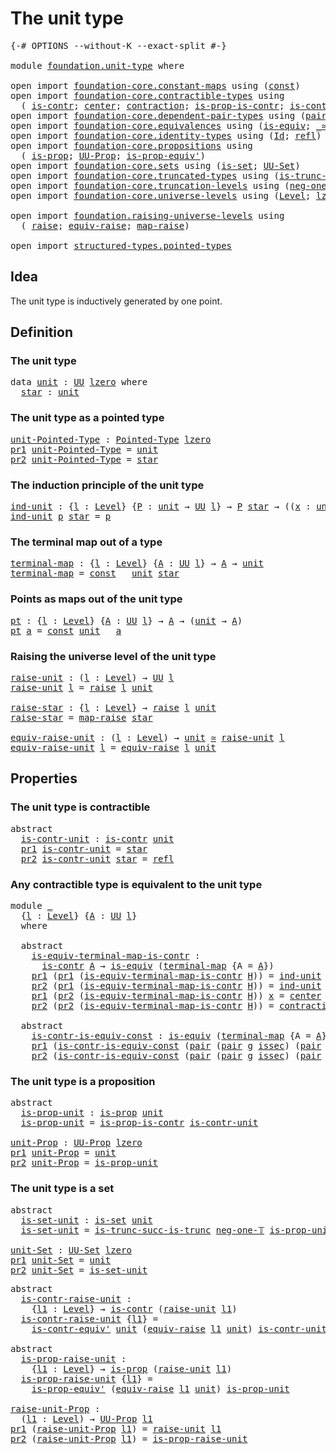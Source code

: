 # The unit type

<pre class="Agda"><a id="26" class="Symbol">{-#</a> <a id="30" class="Keyword">OPTIONS</a> <a id="38" class="Pragma">--without-K</a> <a id="50" class="Pragma">--exact-split</a> <a id="64" class="Symbol">#-}</a>

<a id="69" class="Keyword">module</a> <a id="76" href="foundation.unit-type.html" class="Module">foundation.unit-type</a> <a id="97" class="Keyword">where</a>

<a id="104" class="Keyword">open</a> <a id="109" class="Keyword">import</a> <a id="116" href="foundation-core.constant-maps.html" class="Module">foundation-core.constant-maps</a> <a id="146" class="Keyword">using</a> <a id="152" class="Symbol">(</a><a id="153" href="foundation-core.constant-maps.html#203" class="Function">const</a><a id="158" class="Symbol">)</a>
<a id="160" class="Keyword">open</a> <a id="165" class="Keyword">import</a> <a id="172" href="foundation-core.contractible-types.html" class="Module">foundation-core.contractible-types</a> <a id="207" class="Keyword">using</a>
  <a id="215" class="Symbol">(</a> <a id="217" href="foundation-core.contractible-types.html#993" class="Function">is-contr</a><a id="225" class="Symbol">;</a> <a id="227" href="foundation-core.contractible-types.html#1085" class="Function">center</a><a id="233" class="Symbol">;</a> <a id="235" href="foundation-core.contractible-types.html#1425" class="Function">contraction</a><a id="246" class="Symbol">;</a> <a id="248" href="foundation-core.contractible-types.html#6607" class="Function">is-prop-is-contr</a><a id="264" class="Symbol">;</a> <a id="266" href="foundation-core.contractible-types.html#3800" class="Function">is-contr-equiv&#39;</a><a id="281" class="Symbol">)</a>
<a id="283" class="Keyword">open</a> <a id="288" class="Keyword">import</a> <a id="295" href="foundation-core.dependent-pair-types.html" class="Module">foundation-core.dependent-pair-types</a> <a id="332" class="Keyword">using</a> <a id="338" class="Symbol">(</a><a id="339" href="foundation-core.dependent-pair-types.html#575" class="InductiveConstructor">pair</a><a id="343" class="Symbol">;</a> <a id="345" href="foundation-core.dependent-pair-types.html#592" class="Field">pr1</a><a id="348" class="Symbol">;</a> <a id="350" href="foundation-core.dependent-pair-types.html#604" class="Field">pr2</a><a id="353" class="Symbol">)</a>
<a id="355" class="Keyword">open</a> <a id="360" class="Keyword">import</a> <a id="367" href="foundation-core.equivalences.html" class="Module">foundation-core.equivalences</a> <a id="396" class="Keyword">using</a> <a id="402" class="Symbol">(</a><a id="403" href="foundation-core.equivalences.html#1543" class="Function">is-equiv</a><a id="411" class="Symbol">;</a> <a id="413" href="foundation-core.equivalences.html#1608" class="Function Operator">_≃_</a><a id="416" class="Symbol">)</a>
<a id="418" class="Keyword">open</a> <a id="423" class="Keyword">import</a> <a id="430" href="foundation-core.identity-types.html" class="Module">foundation-core.identity-types</a> <a id="461" class="Keyword">using</a> <a id="467" class="Symbol">(</a><a id="468" href="foundation-core.identity-types.html#1754" class="Datatype">Id</a><a id="470" class="Symbol">;</a> <a id="472" href="foundation-core.identity-types.html#1807" class="InductiveConstructor">refl</a><a id="476" class="Symbol">)</a>
<a id="478" class="Keyword">open</a> <a id="483" class="Keyword">import</a> <a id="490" href="foundation-core.propositions.html" class="Module">foundation-core.propositions</a> <a id="519" class="Keyword">using</a>
  <a id="527" class="Symbol">(</a> <a id="529" href="foundation-core.propositions.html#1296" class="Function">is-prop</a><a id="536" class="Symbol">;</a> <a id="538" href="foundation-core.propositions.html#1380" class="Function">UU-Prop</a><a id="545" class="Symbol">;</a> <a id="547" href="foundation-core.propositions.html#4871" class="Function">is-prop-equiv&#39;</a><a id="561" class="Symbol">)</a>
<a id="563" class="Keyword">open</a> <a id="568" class="Keyword">import</a> <a id="575" href="foundation-core.sets.html" class="Module">foundation-core.sets</a> <a id="596" class="Keyword">using</a> <a id="602" class="Symbol">(</a><a id="603" href="foundation-core.sets.html#1100" class="Function">is-set</a><a id="609" class="Symbol">;</a> <a id="611" href="foundation-core.sets.html#1177" class="Function">UU-Set</a><a id="617" class="Symbol">)</a>
<a id="619" class="Keyword">open</a> <a id="624" class="Keyword">import</a> <a id="631" href="foundation-core.truncated-types.html" class="Module">foundation-core.truncated-types</a> <a id="663" class="Keyword">using</a> <a id="669" class="Symbol">(</a><a id="670" href="foundation-core.truncated-types.html#2375" class="Function">is-trunc-succ-is-trunc</a><a id="692" class="Symbol">)</a>
<a id="694" class="Keyword">open</a> <a id="699" class="Keyword">import</a> <a id="706" href="foundation-core.truncation-levels.html" class="Module">foundation-core.truncation-levels</a> <a id="740" class="Keyword">using</a> <a id="746" class="Symbol">(</a><a id="747" href="foundation-core.truncation-levels.html#435" class="Function">neg-one-𝕋</a><a id="756" class="Symbol">)</a>
<a id="758" class="Keyword">open</a> <a id="763" class="Keyword">import</a> <a id="770" href="foundation-core.universe-levels.html" class="Module">foundation-core.universe-levels</a> <a id="802" class="Keyword">using</a> <a id="808" class="Symbol">(</a><a id="809" href="Agda.Primitive.html#597" class="Postulate">Level</a><a id="814" class="Symbol">;</a> <a id="816" href="Agda.Primitive.html#764" class="Primitive">lzero</a><a id="821" class="Symbol">;</a> <a id="823" href="foundation-core.universe-levels.html#222" class="Primitive">UU</a><a id="825" class="Symbol">)</a>

<a id="828" class="Keyword">open</a> <a id="833" class="Keyword">import</a> <a id="840" href="foundation.raising-universe-levels.html" class="Module">foundation.raising-universe-levels</a> <a id="875" class="Keyword">using</a>
  <a id="883" class="Symbol">(</a> <a id="885" href="foundation.raising-universe-levels.html#964" class="Datatype">raise</a><a id="890" class="Symbol">;</a> <a id="892" href="foundation.raising-universe-levels.html#1541" class="Function">equiv-raise</a><a id="903" class="Symbol">;</a> <a id="905" href="foundation.raising-universe-levels.html#1029" class="InductiveConstructor">map-raise</a><a id="914" class="Symbol">)</a>

<a id="917" class="Keyword">open</a> <a id="922" class="Keyword">import</a> <a id="929" href="structured-types.pointed-types.html" class="Module">structured-types.pointed-types</a>
</pre>
## Idea

The unit type is inductively generated by one point.

## Definition

### The unit type

<pre class="Agda"><a id="1070" class="Keyword">data</a> <a id="unit"></a><a id="1075" href="foundation.unit-type.html#1075" class="Datatype">unit</a> <a id="1080" class="Symbol">:</a> <a id="1082" href="foundation-core.universe-levels.html#222" class="Primitive">UU</a> <a id="1085" href="Agda.Primitive.html#764" class="Primitive">lzero</a> <a id="1091" class="Keyword">where</a>
  <a id="unit.star"></a><a id="1099" href="foundation.unit-type.html#1099" class="InductiveConstructor">star</a> <a id="1104" class="Symbol">:</a> <a id="1106" href="foundation.unit-type.html#1075" class="Datatype">unit</a>
</pre>
### The unit type as a pointed type

<pre class="Agda"><a id="unit-Pointed-Type"></a><a id="1161" href="foundation.unit-type.html#1161" class="Function">unit-Pointed-Type</a> <a id="1179" class="Symbol">:</a> <a id="1181" href="structured-types.pointed-types.html#383" class="Function">Pointed-Type</a> <a id="1194" href="Agda.Primitive.html#764" class="Primitive">lzero</a>
<a id="1200" href="foundation-core.dependent-pair-types.html#592" class="Field">pr1</a> <a id="1204" href="foundation.unit-type.html#1161" class="Function">unit-Pointed-Type</a> <a id="1222" class="Symbol">=</a> <a id="1224" href="foundation.unit-type.html#1075" class="Datatype">unit</a>
<a id="1229" href="foundation-core.dependent-pair-types.html#604" class="Field">pr2</a> <a id="1233" href="foundation.unit-type.html#1161" class="Function">unit-Pointed-Type</a> <a id="1251" class="Symbol">=</a> <a id="1253" href="foundation.unit-type.html#1099" class="InductiveConstructor">star</a>
</pre>
### The induction principle of the unit type

<pre class="Agda"><a id="ind-unit"></a><a id="1313" href="foundation.unit-type.html#1313" class="Function">ind-unit</a> <a id="1322" class="Symbol">:</a> <a id="1324" class="Symbol">{</a><a id="1325" href="foundation.unit-type.html#1325" class="Bound">l</a> <a id="1327" class="Symbol">:</a> <a id="1329" href="Agda.Primitive.html#597" class="Postulate">Level</a><a id="1334" class="Symbol">}</a> <a id="1336" class="Symbol">{</a><a id="1337" href="foundation.unit-type.html#1337" class="Bound">P</a> <a id="1339" class="Symbol">:</a> <a id="1341" href="foundation.unit-type.html#1075" class="Datatype">unit</a> <a id="1346" class="Symbol">→</a> <a id="1348" href="foundation-core.universe-levels.html#222" class="Primitive">UU</a> <a id="1351" href="foundation.unit-type.html#1325" class="Bound">l</a><a id="1352" class="Symbol">}</a> <a id="1354" class="Symbol">→</a> <a id="1356" href="foundation.unit-type.html#1337" class="Bound">P</a> <a id="1358" href="foundation.unit-type.html#1099" class="InductiveConstructor">star</a> <a id="1363" class="Symbol">→</a> <a id="1365" class="Symbol">((</a><a id="1367" href="foundation.unit-type.html#1367" class="Bound">x</a> <a id="1369" class="Symbol">:</a> <a id="1371" href="foundation.unit-type.html#1075" class="Datatype">unit</a><a id="1375" class="Symbol">)</a> <a id="1377" class="Symbol">→</a> <a id="1379" href="foundation.unit-type.html#1337" class="Bound">P</a> <a id="1381" href="foundation.unit-type.html#1367" class="Bound">x</a><a id="1382" class="Symbol">)</a>
<a id="1384" href="foundation.unit-type.html#1313" class="Function">ind-unit</a> <a id="1393" href="foundation.unit-type.html#1393" class="Bound">p</a> <a id="1395" href="foundation.unit-type.html#1099" class="InductiveConstructor">star</a> <a id="1400" class="Symbol">=</a> <a id="1402" href="foundation.unit-type.html#1393" class="Bound">p</a>
</pre>
### The terminal map out of a type

<pre class="Agda"><a id="terminal-map"></a><a id="1453" href="foundation.unit-type.html#1453" class="Function">terminal-map</a> <a id="1466" class="Symbol">:</a> <a id="1468" class="Symbol">{</a><a id="1469" href="foundation.unit-type.html#1469" class="Bound">l</a> <a id="1471" class="Symbol">:</a> <a id="1473" href="Agda.Primitive.html#597" class="Postulate">Level</a><a id="1478" class="Symbol">}</a> <a id="1480" class="Symbol">{</a><a id="1481" href="foundation.unit-type.html#1481" class="Bound">A</a> <a id="1483" class="Symbol">:</a> <a id="1485" href="foundation-core.universe-levels.html#222" class="Primitive">UU</a> <a id="1488" href="foundation.unit-type.html#1469" class="Bound">l</a><a id="1489" class="Symbol">}</a> <a id="1491" class="Symbol">→</a> <a id="1493" href="foundation.unit-type.html#1481" class="Bound">A</a> <a id="1495" class="Symbol">→</a> <a id="1497" href="foundation.unit-type.html#1075" class="Datatype">unit</a>
<a id="1502" href="foundation.unit-type.html#1453" class="Function">terminal-map</a> <a id="1515" class="Symbol">=</a> <a id="1517" href="foundation-core.constant-maps.html#203" class="Function">const</a> <a id="1523" class="Symbol">_</a> <a id="1525" href="foundation.unit-type.html#1075" class="Datatype">unit</a> <a id="1530" href="foundation.unit-type.html#1099" class="InductiveConstructor">star</a>
</pre>
### Points as maps out of the unit type

<pre class="Agda"><a id="pt"></a><a id="1589" href="foundation.unit-type.html#1589" class="Function">pt</a> <a id="1592" class="Symbol">:</a> <a id="1594" class="Symbol">{</a><a id="1595" href="foundation.unit-type.html#1595" class="Bound">l</a> <a id="1597" class="Symbol">:</a> <a id="1599" href="Agda.Primitive.html#597" class="Postulate">Level</a><a id="1604" class="Symbol">}</a> <a id="1606" class="Symbol">{</a><a id="1607" href="foundation.unit-type.html#1607" class="Bound">A</a> <a id="1609" class="Symbol">:</a> <a id="1611" href="foundation-core.universe-levels.html#222" class="Primitive">UU</a> <a id="1614" href="foundation.unit-type.html#1595" class="Bound">l</a><a id="1615" class="Symbol">}</a> <a id="1617" class="Symbol">→</a> <a id="1619" href="foundation.unit-type.html#1607" class="Bound">A</a> <a id="1621" class="Symbol">→</a> <a id="1623" class="Symbol">(</a><a id="1624" href="foundation.unit-type.html#1075" class="Datatype">unit</a> <a id="1629" class="Symbol">→</a> <a id="1631" href="foundation.unit-type.html#1607" class="Bound">A</a><a id="1632" class="Symbol">)</a>
<a id="1634" href="foundation.unit-type.html#1589" class="Function">pt</a> <a id="1637" href="foundation.unit-type.html#1637" class="Bound">a</a> <a id="1639" class="Symbol">=</a> <a id="1641" href="foundation-core.constant-maps.html#203" class="Function">const</a> <a id="1647" href="foundation.unit-type.html#1075" class="Datatype">unit</a> <a id="1652" class="Symbol">_</a> <a id="1654" href="foundation.unit-type.html#1637" class="Bound">a</a>
</pre>
### Raising the universe level of the unit type

<pre class="Agda"><a id="raise-unit"></a><a id="1718" href="foundation.unit-type.html#1718" class="Function">raise-unit</a> <a id="1729" class="Symbol">:</a> <a id="1731" class="Symbol">(</a><a id="1732" href="foundation.unit-type.html#1732" class="Bound">l</a> <a id="1734" class="Symbol">:</a> <a id="1736" href="Agda.Primitive.html#597" class="Postulate">Level</a><a id="1741" class="Symbol">)</a> <a id="1743" class="Symbol">→</a> <a id="1745" href="foundation-core.universe-levels.html#222" class="Primitive">UU</a> <a id="1748" href="foundation.unit-type.html#1732" class="Bound">l</a>
<a id="1750" href="foundation.unit-type.html#1718" class="Function">raise-unit</a> <a id="1761" href="foundation.unit-type.html#1761" class="Bound">l</a> <a id="1763" class="Symbol">=</a> <a id="1765" href="foundation.raising-universe-levels.html#964" class="Datatype">raise</a> <a id="1771" href="foundation.unit-type.html#1761" class="Bound">l</a> <a id="1773" href="foundation.unit-type.html#1075" class="Datatype">unit</a>

<a id="raise-star"></a><a id="1779" href="foundation.unit-type.html#1779" class="Function">raise-star</a> <a id="1790" class="Symbol">:</a> <a id="1792" class="Symbol">{</a><a id="1793" href="foundation.unit-type.html#1793" class="Bound">l</a> <a id="1795" class="Symbol">:</a> <a id="1797" href="Agda.Primitive.html#597" class="Postulate">Level</a><a id="1802" class="Symbol">}</a> <a id="1804" class="Symbol">→</a> <a id="1806" href="foundation.raising-universe-levels.html#964" class="Datatype">raise</a> <a id="1812" href="foundation.unit-type.html#1793" class="Bound">l</a> <a id="1814" href="foundation.unit-type.html#1075" class="Datatype">unit</a>
<a id="1819" href="foundation.unit-type.html#1779" class="Function">raise-star</a> <a id="1830" class="Symbol">=</a> <a id="1832" href="foundation.raising-universe-levels.html#1029" class="InductiveConstructor">map-raise</a> <a id="1842" href="foundation.unit-type.html#1099" class="InductiveConstructor">star</a>

<a id="equiv-raise-unit"></a><a id="1848" href="foundation.unit-type.html#1848" class="Function">equiv-raise-unit</a> <a id="1865" class="Symbol">:</a> <a id="1867" class="Symbol">(</a><a id="1868" href="foundation.unit-type.html#1868" class="Bound">l</a> <a id="1870" class="Symbol">:</a> <a id="1872" href="Agda.Primitive.html#597" class="Postulate">Level</a><a id="1877" class="Symbol">)</a> <a id="1879" class="Symbol">→</a> <a id="1881" href="foundation.unit-type.html#1075" class="Datatype">unit</a> <a id="1886" href="foundation-core.equivalences.html#1608" class="Function Operator">≃</a> <a id="1888" href="foundation.unit-type.html#1718" class="Function">raise-unit</a> <a id="1899" href="foundation.unit-type.html#1868" class="Bound">l</a>
<a id="1901" href="foundation.unit-type.html#1848" class="Function">equiv-raise-unit</a> <a id="1918" href="foundation.unit-type.html#1918" class="Bound">l</a> <a id="1920" class="Symbol">=</a> <a id="1922" href="foundation.raising-universe-levels.html#1541" class="Function">equiv-raise</a> <a id="1934" href="foundation.unit-type.html#1918" class="Bound">l</a> <a id="1936" href="foundation.unit-type.html#1075" class="Datatype">unit</a>
</pre>
## Properties

### The unit type is contractible

<pre class="Agda"><a id="2004" class="Keyword">abstract</a>
  <a id="is-contr-unit"></a><a id="2015" href="foundation.unit-type.html#2015" class="Function">is-contr-unit</a> <a id="2029" class="Symbol">:</a> <a id="2031" href="foundation-core.contractible-types.html#993" class="Function">is-contr</a> <a id="2040" href="foundation.unit-type.html#1075" class="Datatype">unit</a>
  <a id="2047" href="foundation-core.dependent-pair-types.html#592" class="Field">pr1</a> <a id="2051" href="foundation.unit-type.html#2015" class="Function">is-contr-unit</a> <a id="2065" class="Symbol">=</a> <a id="2067" href="foundation.unit-type.html#1099" class="InductiveConstructor">star</a>
  <a id="2074" href="foundation-core.dependent-pair-types.html#604" class="Field">pr2</a> <a id="2078" href="foundation.unit-type.html#2015" class="Function">is-contr-unit</a> <a id="2092" href="foundation.unit-type.html#1099" class="InductiveConstructor">star</a> <a id="2097" class="Symbol">=</a> <a id="2099" href="foundation-core.identity-types.html#1807" class="InductiveConstructor">refl</a>
</pre>
### Any contractible type is equivalent to the unit type

<pre class="Agda"><a id="2175" class="Keyword">module</a> <a id="2182" href="foundation.unit-type.html#2182" class="Module">_</a>
  <a id="2186" class="Symbol">{</a><a id="2187" href="foundation.unit-type.html#2187" class="Bound">l</a> <a id="2189" class="Symbol">:</a> <a id="2191" href="Agda.Primitive.html#597" class="Postulate">Level</a><a id="2196" class="Symbol">}</a> <a id="2198" class="Symbol">{</a><a id="2199" href="foundation.unit-type.html#2199" class="Bound">A</a> <a id="2201" class="Symbol">:</a> <a id="2203" href="foundation-core.universe-levels.html#222" class="Primitive">UU</a> <a id="2206" href="foundation.unit-type.html#2187" class="Bound">l</a><a id="2207" class="Symbol">}</a>
  <a id="2211" class="Keyword">where</a>

  <a id="2220" class="Keyword">abstract</a>
    <a id="2233" href="foundation.unit-type.html#2233" class="Function">is-equiv-terminal-map-is-contr</a> <a id="2264" class="Symbol">:</a>
      <a id="2272" href="foundation-core.contractible-types.html#993" class="Function">is-contr</a> <a id="2281" href="foundation.unit-type.html#2199" class="Bound">A</a> <a id="2283" class="Symbol">→</a> <a id="2285" href="foundation-core.equivalences.html#1543" class="Function">is-equiv</a> <a id="2294" class="Symbol">(</a><a id="2295" href="foundation.unit-type.html#1453" class="Function">terminal-map</a> <a id="2308" class="Symbol">{</a><a id="2309" class="Argument">A</a> <a id="2311" class="Symbol">=</a> <a id="2313" href="foundation.unit-type.html#2199" class="Bound">A</a><a id="2314" class="Symbol">})</a>
    <a id="2321" href="foundation-core.dependent-pair-types.html#592" class="Field">pr1</a> <a id="2325" class="Symbol">(</a><a id="2326" href="foundation-core.dependent-pair-types.html#592" class="Field">pr1</a> <a id="2330" class="Symbol">(</a><a id="2331" href="foundation.unit-type.html#2233" class="Function">is-equiv-terminal-map-is-contr</a> <a id="2362" href="foundation.unit-type.html#2362" class="Bound">H</a><a id="2363" class="Symbol">))</a> <a id="2366" class="Symbol">=</a> <a id="2368" href="foundation.unit-type.html#1313" class="Function">ind-unit</a> <a id="2377" class="Symbol">(</a><a id="2378" href="foundation-core.contractible-types.html#1085" class="Function">center</a> <a id="2385" href="foundation.unit-type.html#2362" class="Bound">H</a><a id="2386" class="Symbol">)</a>
    <a id="2392" href="foundation-core.dependent-pair-types.html#604" class="Field">pr2</a> <a id="2396" class="Symbol">(</a><a id="2397" href="foundation-core.dependent-pair-types.html#592" class="Field">pr1</a> <a id="2401" class="Symbol">(</a><a id="2402" href="foundation.unit-type.html#2233" class="Function">is-equiv-terminal-map-is-contr</a> <a id="2433" href="foundation.unit-type.html#2433" class="Bound">H</a><a id="2434" class="Symbol">))</a> <a id="2437" class="Symbol">=</a> <a id="2439" href="foundation.unit-type.html#1313" class="Function">ind-unit</a> <a id="2448" href="foundation-core.identity-types.html#1807" class="InductiveConstructor">refl</a>
    <a id="2457" href="foundation-core.dependent-pair-types.html#592" class="Field">pr1</a> <a id="2461" class="Symbol">(</a><a id="2462" href="foundation-core.dependent-pair-types.html#604" class="Field">pr2</a> <a id="2466" class="Symbol">(</a><a id="2467" href="foundation.unit-type.html#2233" class="Function">is-equiv-terminal-map-is-contr</a> <a id="2498" href="foundation.unit-type.html#2498" class="Bound">H</a><a id="2499" class="Symbol">))</a> <a id="2502" href="foundation.unit-type.html#2502" class="Bound">x</a> <a id="2504" class="Symbol">=</a> <a id="2506" href="foundation-core.contractible-types.html#1085" class="Function">center</a> <a id="2513" href="foundation.unit-type.html#2498" class="Bound">H</a>
    <a id="2519" href="foundation-core.dependent-pair-types.html#604" class="Field">pr2</a> <a id="2523" class="Symbol">(</a><a id="2524" href="foundation-core.dependent-pair-types.html#604" class="Field">pr2</a> <a id="2528" class="Symbol">(</a><a id="2529" href="foundation.unit-type.html#2233" class="Function">is-equiv-terminal-map-is-contr</a> <a id="2560" href="foundation.unit-type.html#2560" class="Bound">H</a><a id="2561" class="Symbol">))</a> <a id="2564" class="Symbol">=</a> <a id="2566" href="foundation-core.contractible-types.html#1425" class="Function">contraction</a> <a id="2578" href="foundation.unit-type.html#2560" class="Bound">H</a>

  <a id="2583" class="Keyword">abstract</a>
    <a id="2596" href="foundation.unit-type.html#2596" class="Function">is-contr-is-equiv-const</a> <a id="2620" class="Symbol">:</a> <a id="2622" href="foundation-core.equivalences.html#1543" class="Function">is-equiv</a> <a id="2631" class="Symbol">(</a><a id="2632" href="foundation.unit-type.html#1453" class="Function">terminal-map</a> <a id="2645" class="Symbol">{</a><a id="2646" class="Argument">A</a> <a id="2648" class="Symbol">=</a> <a id="2650" href="foundation.unit-type.html#2199" class="Bound">A</a><a id="2651" class="Symbol">})</a> <a id="2654" class="Symbol">→</a> <a id="2656" href="foundation-core.contractible-types.html#993" class="Function">is-contr</a> <a id="2665" href="foundation.unit-type.html#2199" class="Bound">A</a>
    <a id="2671" href="foundation-core.dependent-pair-types.html#592" class="Field">pr1</a> <a id="2675" class="Symbol">(</a><a id="2676" href="foundation.unit-type.html#2596" class="Function">is-contr-is-equiv-const</a> <a id="2700" class="Symbol">(</a><a id="2701" href="foundation-core.dependent-pair-types.html#575" class="InductiveConstructor">pair</a> <a id="2706" class="Symbol">(</a><a id="2707" href="foundation-core.dependent-pair-types.html#575" class="InductiveConstructor">pair</a> <a id="2712" href="foundation.unit-type.html#2712" class="Bound">g</a> <a id="2714" href="foundation.unit-type.html#2714" class="Bound">issec</a><a id="2719" class="Symbol">)</a> <a id="2721" class="Symbol">(</a><a id="2722" href="foundation-core.dependent-pair-types.html#575" class="InductiveConstructor">pair</a> <a id="2727" href="foundation.unit-type.html#2727" class="Bound">h</a> <a id="2729" href="foundation.unit-type.html#2729" class="Bound">isretr</a><a id="2735" class="Symbol">)))</a> <a id="2739" class="Symbol">=</a> <a id="2741" href="foundation.unit-type.html#2727" class="Bound">h</a> <a id="2743" href="foundation.unit-type.html#1099" class="InductiveConstructor">star</a>
    <a id="2752" href="foundation-core.dependent-pair-types.html#604" class="Field">pr2</a> <a id="2756" class="Symbol">(</a><a id="2757" href="foundation.unit-type.html#2596" class="Function">is-contr-is-equiv-const</a> <a id="2781" class="Symbol">(</a><a id="2782" href="foundation-core.dependent-pair-types.html#575" class="InductiveConstructor">pair</a> <a id="2787" class="Symbol">(</a><a id="2788" href="foundation-core.dependent-pair-types.html#575" class="InductiveConstructor">pair</a> <a id="2793" href="foundation.unit-type.html#2793" class="Bound">g</a> <a id="2795" href="foundation.unit-type.html#2795" class="Bound">issec</a><a id="2800" class="Symbol">)</a> <a id="2802" class="Symbol">(</a><a id="2803" href="foundation-core.dependent-pair-types.html#575" class="InductiveConstructor">pair</a> <a id="2808" href="foundation.unit-type.html#2808" class="Bound">h</a> <a id="2810" href="foundation.unit-type.html#2810" class="Bound">isretr</a><a id="2816" class="Symbol">)))</a> <a id="2820" class="Symbol">=</a> <a id="2822" href="foundation.unit-type.html#2810" class="Bound">isretr</a>
</pre>
### The unit type is a proposition

<pre class="Agda"><a id="2878" class="Keyword">abstract</a>
  <a id="is-prop-unit"></a><a id="2889" href="foundation.unit-type.html#2889" class="Function">is-prop-unit</a> <a id="2902" class="Symbol">:</a> <a id="2904" href="foundation-core.propositions.html#1296" class="Function">is-prop</a> <a id="2912" href="foundation.unit-type.html#1075" class="Datatype">unit</a>
  <a id="2919" href="foundation.unit-type.html#2889" class="Function">is-prop-unit</a> <a id="2932" class="Symbol">=</a> <a id="2934" href="foundation-core.contractible-types.html#6607" class="Function">is-prop-is-contr</a> <a id="2951" href="foundation.unit-type.html#2015" class="Function">is-contr-unit</a>

<a id="unit-Prop"></a><a id="2966" href="foundation.unit-type.html#2966" class="Function">unit-Prop</a> <a id="2976" class="Symbol">:</a> <a id="2978" href="foundation-core.propositions.html#1380" class="Function">UU-Prop</a> <a id="2986" href="Agda.Primitive.html#764" class="Primitive">lzero</a>
<a id="2992" href="foundation-core.dependent-pair-types.html#592" class="Field">pr1</a> <a id="2996" href="foundation.unit-type.html#2966" class="Function">unit-Prop</a> <a id="3006" class="Symbol">=</a> <a id="3008" href="foundation.unit-type.html#1075" class="Datatype">unit</a>
<a id="3013" href="foundation-core.dependent-pair-types.html#604" class="Field">pr2</a> <a id="3017" href="foundation.unit-type.html#2966" class="Function">unit-Prop</a> <a id="3027" class="Symbol">=</a> <a id="3029" href="foundation.unit-type.html#2889" class="Function">is-prop-unit</a>
</pre>
### The unit type is a set

<pre class="Agda"><a id="3083" class="Keyword">abstract</a>
  <a id="is-set-unit"></a><a id="3094" href="foundation.unit-type.html#3094" class="Function">is-set-unit</a> <a id="3106" class="Symbol">:</a> <a id="3108" href="foundation-core.sets.html#1100" class="Function">is-set</a> <a id="3115" href="foundation.unit-type.html#1075" class="Datatype">unit</a>
  <a id="3122" href="foundation.unit-type.html#3094" class="Function">is-set-unit</a> <a id="3134" class="Symbol">=</a> <a id="3136" href="foundation-core.truncated-types.html#2375" class="Function">is-trunc-succ-is-trunc</a> <a id="3159" href="foundation-core.truncation-levels.html#435" class="Function">neg-one-𝕋</a> <a id="3169" href="foundation.unit-type.html#2889" class="Function">is-prop-unit</a>

<a id="unit-Set"></a><a id="3183" href="foundation.unit-type.html#3183" class="Function">unit-Set</a> <a id="3192" class="Symbol">:</a> <a id="3194" href="foundation-core.sets.html#1177" class="Function">UU-Set</a> <a id="3201" href="Agda.Primitive.html#764" class="Primitive">lzero</a>
<a id="3207" href="foundation-core.dependent-pair-types.html#592" class="Field">pr1</a> <a id="3211" href="foundation.unit-type.html#3183" class="Function">unit-Set</a> <a id="3220" class="Symbol">=</a> <a id="3222" href="foundation.unit-type.html#1075" class="Datatype">unit</a>
<a id="3227" href="foundation-core.dependent-pair-types.html#604" class="Field">pr2</a> <a id="3231" href="foundation.unit-type.html#3183" class="Function">unit-Set</a> <a id="3240" class="Symbol">=</a> <a id="3242" href="foundation.unit-type.html#3094" class="Function">is-set-unit</a>
</pre>
<pre class="Agda"><a id="3267" class="Keyword">abstract</a>
  <a id="is-contr-raise-unit"></a><a id="3278" href="foundation.unit-type.html#3278" class="Function">is-contr-raise-unit</a> <a id="3298" class="Symbol">:</a>
    <a id="3304" class="Symbol">{</a><a id="3305" href="foundation.unit-type.html#3305" class="Bound">l1</a> <a id="3308" class="Symbol">:</a> <a id="3310" href="Agda.Primitive.html#597" class="Postulate">Level</a><a id="3315" class="Symbol">}</a> <a id="3317" class="Symbol">→</a> <a id="3319" href="foundation-core.contractible-types.html#993" class="Function">is-contr</a> <a id="3328" class="Symbol">(</a><a id="3329" href="foundation.unit-type.html#1718" class="Function">raise-unit</a> <a id="3340" href="foundation.unit-type.html#3305" class="Bound">l1</a><a id="3342" class="Symbol">)</a>
  <a id="3346" href="foundation.unit-type.html#3278" class="Function">is-contr-raise-unit</a> <a id="3366" class="Symbol">{</a><a id="3367" href="foundation.unit-type.html#3367" class="Bound">l1</a><a id="3369" class="Symbol">}</a> <a id="3371" class="Symbol">=</a>
    <a id="3377" href="foundation-core.contractible-types.html#3800" class="Function">is-contr-equiv&#39;</a> <a id="3393" href="foundation.unit-type.html#1075" class="Datatype">unit</a> <a id="3398" class="Symbol">(</a><a id="3399" href="foundation.raising-universe-levels.html#1541" class="Function">equiv-raise</a> <a id="3411" href="foundation.unit-type.html#3367" class="Bound">l1</a> <a id="3414" href="foundation.unit-type.html#1075" class="Datatype">unit</a><a id="3418" class="Symbol">)</a> <a id="3420" href="foundation.unit-type.html#2015" class="Function">is-contr-unit</a>

<a id="3435" class="Keyword">abstract</a>
  <a id="is-prop-raise-unit"></a><a id="3446" href="foundation.unit-type.html#3446" class="Function">is-prop-raise-unit</a> <a id="3465" class="Symbol">:</a>
    <a id="3471" class="Symbol">{</a><a id="3472" href="foundation.unit-type.html#3472" class="Bound">l1</a> <a id="3475" class="Symbol">:</a> <a id="3477" href="Agda.Primitive.html#597" class="Postulate">Level</a><a id="3482" class="Symbol">}</a> <a id="3484" class="Symbol">→</a> <a id="3486" href="foundation-core.propositions.html#1296" class="Function">is-prop</a> <a id="3494" class="Symbol">(</a><a id="3495" href="foundation.unit-type.html#1718" class="Function">raise-unit</a> <a id="3506" href="foundation.unit-type.html#3472" class="Bound">l1</a><a id="3508" class="Symbol">)</a>
  <a id="3512" href="foundation.unit-type.html#3446" class="Function">is-prop-raise-unit</a> <a id="3531" class="Symbol">{</a><a id="3532" href="foundation.unit-type.html#3532" class="Bound">l1</a><a id="3534" class="Symbol">}</a> <a id="3536" class="Symbol">=</a>
    <a id="3542" href="foundation-core.propositions.html#4871" class="Function">is-prop-equiv&#39;</a> <a id="3557" class="Symbol">(</a><a id="3558" href="foundation.raising-universe-levels.html#1541" class="Function">equiv-raise</a> <a id="3570" href="foundation.unit-type.html#3532" class="Bound">l1</a> <a id="3573" href="foundation.unit-type.html#1075" class="Datatype">unit</a><a id="3577" class="Symbol">)</a> <a id="3579" href="foundation.unit-type.html#2889" class="Function">is-prop-unit</a>

<a id="raise-unit-Prop"></a><a id="3593" href="foundation.unit-type.html#3593" class="Function">raise-unit-Prop</a> <a id="3609" class="Symbol">:</a>
  <a id="3613" class="Symbol">(</a><a id="3614" href="foundation.unit-type.html#3614" class="Bound">l1</a> <a id="3617" class="Symbol">:</a> <a id="3619" href="Agda.Primitive.html#597" class="Postulate">Level</a><a id="3624" class="Symbol">)</a> <a id="3626" class="Symbol">→</a> <a id="3628" href="foundation-core.propositions.html#1380" class="Function">UU-Prop</a> <a id="3636" href="foundation.unit-type.html#3614" class="Bound">l1</a>
<a id="3639" href="foundation-core.dependent-pair-types.html#592" class="Field">pr1</a> <a id="3643" class="Symbol">(</a><a id="3644" href="foundation.unit-type.html#3593" class="Function">raise-unit-Prop</a> <a id="3660" href="foundation.unit-type.html#3660" class="Bound">l1</a><a id="3662" class="Symbol">)</a> <a id="3664" class="Symbol">=</a> <a id="3666" href="foundation.unit-type.html#1718" class="Function">raise-unit</a> <a id="3677" href="foundation.unit-type.html#3660" class="Bound">l1</a>
<a id="3680" href="foundation-core.dependent-pair-types.html#604" class="Field">pr2</a> <a id="3684" class="Symbol">(</a><a id="3685" href="foundation.unit-type.html#3593" class="Function">raise-unit-Prop</a> <a id="3701" href="foundation.unit-type.html#3701" class="Bound">l1</a><a id="3703" class="Symbol">)</a> <a id="3705" class="Symbol">=</a> <a id="3707" href="foundation.unit-type.html#3446" class="Function">is-prop-raise-unit</a>
</pre>
